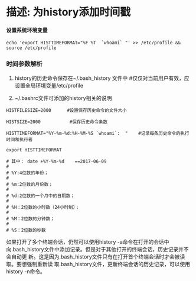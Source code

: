 

# 描述: 为history添加时间戳
<!--more-->

#### 设置系统环境变量
```
echo 'export HISTTIMEFORMAT="%F %T  `whoami` "' >> /etc/profile && source /etc/profile
```

### 时间参数解析
1. history的历史命令保存在~/.bash_history 文件中   #仅仅对当前用户有效，应设置全局环境变量/etc/profile

2. ~/.bashrc文件可添加的history相关的说明        
```
HISTFILESIZE=2000      #设置保存历史命令的文件大小        

HISTSIZE=2000           #保存历史命令条数        

HISTTIMEFORMAT="%Y-%m-%d:%H-%M-%S `whoami`:  "    #记录每条历史命令的执行时间和执行者        

export HISTTIMEFORMAT    

# 其中： date +%Y-%m-%d    ==2017-06-09
# 
# %Y:4位数的年份；        
# 
# %m:2位数的月份数；        
# 
# %d:2位数的一个月中的日期数；        
# 
# %H：2位数的小时数（24小时制）；        
# 
# %M：2位数的分钟数；        
# 
# %S：2位数的秒数 
```

如果打开了多个终端会话，仍然可以使用history -a命令在打开的会话中 向.bash_history文件中添加记录。但是对于其他打开的终端会话，历史记录并不会自动更 新。这是因为.bash_history文件只有在打开首个终端会话时才会被读取。要想强制重新读 取.bash_history文件，更新终端会话的历史记录，可以使用history -n命令。